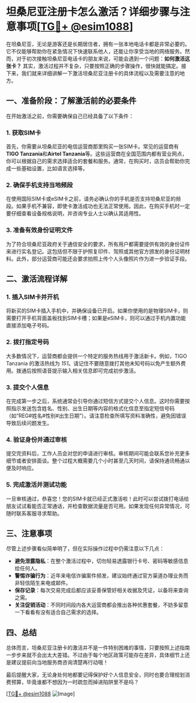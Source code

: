 # 坦桑尼亚注册卡怎么激活？详细步骤与注意事项[[TG💪+ @esim1088](https://t.me/s/esim1088)]

在坦桑尼亚，无论是游客还是长期居住者，拥有一张本地电话卡都是非常必要的。它不仅能够帮助你在紧急情况下快速联系他人，还能让你享受当地的网络服务。然而，对于初次接触坦桑尼亚电话卡的朋友来说，可能会遇到一个问题：**如何激活这张卡？** 其实，激活过程并不复杂，只要按照正确的步骤操作，很快就能搞定。接下来，我们就来详细讲解一下激活坦桑尼亚注册卡的具体流程以及需要注意的地方。

## 一、准备阶段：了解激活前的必要条件

在开始激活之前，你需要确保自己已经具备了以下条件：

### 1. 获取SIM卡
首先，你需要从坦桑尼亚的电信运营商那里购买一张SIM卡。常见的运营商有**TIGO Tanzania**和**Airtel Tanzania**等。这些运营商在全国范围内都有营业网点，你可以根据自己的需求选择适合的套餐和服务。通常，在购买时，店员会帮助你完成一些基础设置，比如语言选择等。

### 2. 确保手机支持当地频段
在使用国际SIM卡或eSIM卡之前，请务必确认你的手机是否支持坦桑尼亚的频段。如果手机不兼容，即使卡激活成功也无法正常使用。因此，在购买手机时一定要仔细查看设备规格说明，并咨询专业人士以确认其适用性。

### 3. 准备有效身份证明文件
为了符合坦桑尼亚政府关于通信安全的要求，所有用户都需要提供有效的身份证件来进行实名登记。这包括但不限于护照复印件、驾照或其他官方颁发的身份证明材料。此外，部分运营商可能还会要求拍照上传个人头像照片作为进一步验证手段。

## 二、激活流程详解

### 1. 插入SIM卡并开机
将新买的SIM卡插入手机中，并确保设备已开启。如果你使用的是物理SIM卡，则需要打开手机背面盖板找到SIM卡槽；如果是eSIM卡，则可以通过手机内置功能直接添加电子号码。

### 2. 拨打指定号码
大多数情况下，运营商都会提供一个特定的服务热线用于激活新卡。例如，TIGO Tanzania 的激活热线为 *151*。请记住不要随意拨打其他未知号码以免产生额外费用。拨通后按照语音提示输入相关信息即可完成初步激活。

### 3. 提交个人信息
在完成第一步之后，系统通常会引导你通过短信方式提交个人信息。这时你需要按照指示发送包含姓名、性别、出生日期等内容的格式化信息至指定短信号码（如“REG#姓名#性别#出生日期”）。请注意检查所填写资料准确性，避免因错误导致后续问题发生。

### 4. 验证身份并通过审核
提交完资料后，工作人员会对您的申请进行审核。审核期间可能会联系您补充更多细节或者安排面谈。整个过程大概需要几个小时甚至几天时间，请保持通讯畅通以便及时响应。

### 5. 完成激活并测试功能
一旦审核通过，恭喜您！您的SIM卡就已经正式激活啦！此时可以尝试拨打电话给朋友试试看能否正常通话，并检查数据流量是否可用。如果发现任何异常情况，可随时联系客服寻求帮助。

## 三、注意事项

尽管上述步骤看似简单明了，但在实际操作过程中仍需注意以下几点：

- **避免泄露隐私**：在整个激活过程中，切勿轻易透露银行卡号、密码等敏感信息给任何人。
- **警惕诈骗行为**：近年来电信诈骗案件频发，建议始终通过官方渠道办理业务而非轻信陌生来电或邮件。
- **保存记录**：每次交易完成后都应该妥善保管好相关收据及凭证，以备将来查询之需。
- **关注促销活动**：不同时间段内各大运营商都会推出各种优惠套餐，不妨多留意一下看看有没有适合自己需求的选择。

## 四、总结

总体而言，坦桑尼亚注册卡的激活并不是一件特别困难的事情，只要按照上述指南一步步来就不会出太大差错。不过由于每个地区政策可能存在差异，具体细节上还是建议提前向当地服务商咨询清楚再行动哦！

最后提醒大家，无论身处何地都要记得保护好个人信息安全，同时也要合理规划消费预算，毕竟谁都不想因为一时疏忽而掉进陷阱里不是吗？

[[TG💪+ @esim1088](https://t.me/s/esim1088) ![Image](https://i.postimg.cc/4NQfJmqS/Snipaste-2025-05-13-00-14-12.png)]